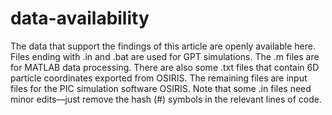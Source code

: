 # data-availability
The data that support the findings of this article are  openly available here.
Files ending with .in and .bat are used for GPT simulations. The .m files are for MATLAB data processing. There are also some .txt files that contain 6D particle coordinates exported from OSIRIS. The remaining files are input files for the PIC simulation software OSIRIS. Note that some .in files need minor edits—just remove the hash (#) symbols in the relevant lines of code.
